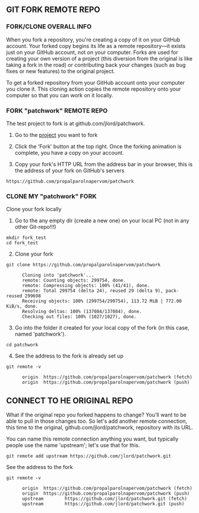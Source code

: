 ## GIT FORK REMOTE REPO

### FORK/CLONE OVERALL INFO

When you fork a repository, you're creating a copy of it on your GitHub account. Your forked copy begins its life as a remote repository—it exists just on your GitHub account, not on your computer. Forks are used for creating your own version of a project (this diversion from the original is like taking a fork in the road) or contributing back your changes (such as bug fixes or new features) to the original project.

To get a forked repository from your GitHub account onto your computer you clone it. This cloning action copies the remote repository onto your computer so that you can work on it locally.


### FORK "patchwork" REMOTE REPO

The test project to fork is at github.com/jlord/patchwork.

1. Go to the [project](https://github.com/jlord/patchwork) you want to fork 

2. Click the 'Fork' button at the top right. Once the forking animation is complete, you have a copy on your account.

3. Copy your fork's HTTP URL from the address bar in your browser, this is the address of your fork on GitHub's servers
```
https://github.com/propalparolnapervom/patchwork
```


### CLONE MY "patchwork" FORK

Clone your fork locally

1. Go to the any empty dir (create a new one) on your local PC (not in any other Git-repo!!!)
```
mkdir fork_test
cd fork_test
```

2. Clone your fork
```
git clone https://github.com/propalparolnapervom/patchwork

      Cloning into 'patchwork'...
      remote: Counting objects: 299754, done.
      remote: Compressing objects: 100% (41/41), done.
      remote: Total 299754 (delta 24), reused 29 (delta 9), pack-reused 299698
      Receiving objects: 100% (299754/299754), 113.72 MiB | 772.00 KiB/s, done.
      Resolving deltas: 100% (137084/137084), done.
      Checking out files: 100% (1027/1027), done.
```

3. Go into the folder it created for your local copy of the fork (in this case, named 'patchwork').
```
cd patchwork
```

4. See the address to the fork is already set up
```
git remote -v

      origin  https://github.com/propalparolnapervom/patchwork (fetch)
      origin  https://github.com/propalparolnapervom/patchwork (push)
```


## CONNECT TO HE ORIGINAL REPO

What if the original repo you forked happens to change? You'll want to be able to pull in those changes too. So let's add another remote connection, this time to the original, github.com/jlord/patchwork, repository with its URL.

You can name this remote connection anything you want, but typically people use the name 'upstream'; let's use that for this.
```
git remote add upstream https://github.com/jlord/patchwork.git
```

See the address to the fork
```
git remote -v

      origin  https://github.com/propalparolnapervom/patchwork (fetch)
      origin  https://github.com/propalparolnapervom/patchwork (push)
      upstream        https://github.com/jlord/patchwork.git (fetch)
      upstream        https://github.com/jlord/patchwork.git (push)
```

























